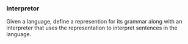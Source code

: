 ### Interpretor

Given a language, define a represention for its grammar along with an interpreter that uses the representation to interpret sentences in the language.


